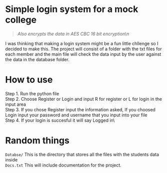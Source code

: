 # Simple login system for a mock college
> *Also encrypts the data in AES CBC 16 bit encryption\n*

I was thinking that making a login system might be a fun little chllenge so I decided to make this.
The project will consist of a folder with the txt files for each member and the main file will check 
the data input by the user against the data in the database folder.

# How to use
Step 1. Run the python file\
Step 2. Choose Register or Login and input R for register or L for login in the input area\
Step 3. If you chose Register input the information asked, If you choosed Login input your password and username that you input into your file\
Step 4. If your login is succesful it will say Logged in\

# Random things

```Databse/```
This is the directory that stores all the files with the students data inside\
```Docs.txt```
This will include documentation for the project.

